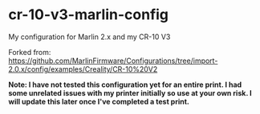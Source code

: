 # cr-10-v3-marlin-config

My configuration for Marlin 2.x and my CR-10 V3

Forked from: https://github.com/MarlinFirmware/Configurations/tree/import-2.0.x/config/examples/Creality/CR-10%20V2

**Note: I have not tested this configuration yet for an entire print. I had some unrelated issues with my printer initially so use at your own risk. I will update this later once I've completed a test print.**